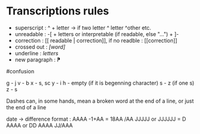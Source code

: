 # Transcriptions rules

- superscript : ^ + letter   -> if two letter ^ letter ^other    etc. 
- unreadable : -[ + letters or interpretable (if readable, else "...") + ]-
- correction : [[ readable | correction]], if no readble : [[correction]]
- crossed out : *[word]*
- underline : _letters_
- new paragraph : ⁋

#confusion

g - j
v - b
x - s, sc
y - i
h - empty (if it is begenning character)
s - z (if one s)
z - s

Dashes can, in some hands, mean a broken word at the end of a line, or just the end of a line

date -> difference format : AAAA
					 -1+AA = 18AA
					 /AA
					 JJJJJ or JJJJJJ = D AAAA or DD AAAA
					 JJ/AAA